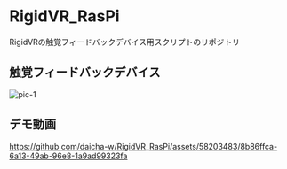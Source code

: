# RigidVR_RasPi

RigidVRの触覚フィードバックデバイス用スクリプトのリポジトリ

## 触覚フィードバックデバイス
![pic-1](https://github.com/daicha-w/RigidVR_RasPi/assets/58203483/ee9d727f-64cf-4450-8b4a-30ed1d56f2e4)

## デモ動画
https://github.com/daicha-w/RigidVR_RasPi/assets/58203483/8b86ffca-6a13-49ab-96e8-1a9ad99323fa




